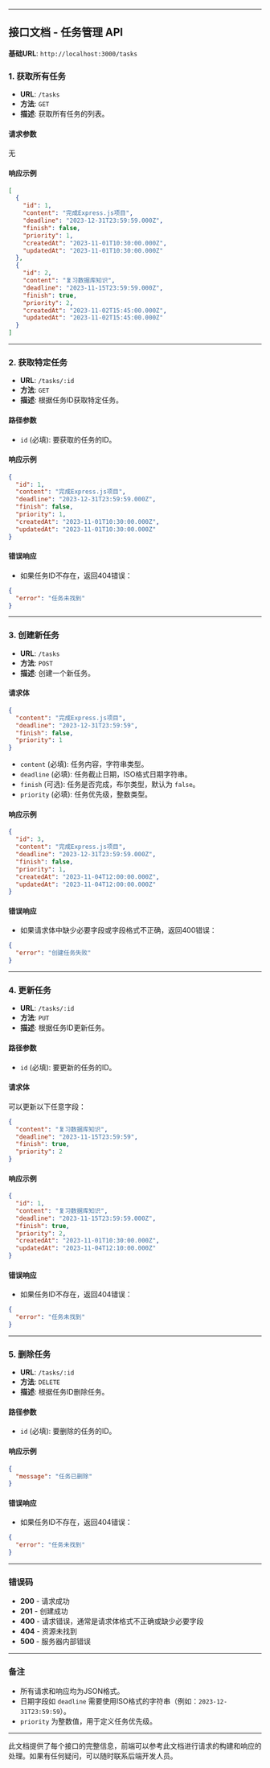 

---

## 接口文档 - 任务管理 API

**基础URL**: `http://localhost:3000/tasks`

### 1. 获取所有任务

- **URL**: `/tasks`
- **方法**: `GET`
- **描述**: 获取所有任务的列表。

#### 请求参数
无

#### 响应示例

```json
[
  {
    "id": 1,
    "content": "完成Express.js项目",
    "deadline": "2023-12-31T23:59:59.000Z",
    "finish": false,
    "priority": 1,
    "createdAt": "2023-11-01T10:30:00.000Z",
    "updatedAt": "2023-11-01T10:30:00.000Z"
  },
  {
    "id": 2,
    "content": "复习数据库知识",
    "deadline": "2023-11-15T23:59:59.000Z",
    "finish": true,
    "priority": 2,
    "createdAt": "2023-11-02T15:45:00.000Z",
    "updatedAt": "2023-11-02T15:45:00.000Z"
  }
]
```

---

### 2. 获取特定任务

- **URL**: `/tasks/:id`
- **方法**: `GET`
- **描述**: 根据任务ID获取特定任务。

#### 路径参数
- `id` (必填): 要获取的任务的ID。

#### 响应示例

```json
{
  "id": 1,
  "content": "完成Express.js项目",
  "deadline": "2023-12-31T23:59:59.000Z",
  "finish": false,
  "priority": 1,
  "createdAt": "2023-11-01T10:30:00.000Z",
  "updatedAt": "2023-11-01T10:30:00.000Z"
}
```

#### 错误响应

- 如果任务ID不存在，返回404错误：

```json
{
  "error": "任务未找到"
}
```

---

### 3. 创建新任务

- **URL**: `/tasks`
- **方法**: `POST`
- **描述**: 创建一个新任务。

#### 请求体

```json
{
  "content": "完成Express.js项目",
  "deadline": "2023-12-31T23:59:59",
  "finish": false,
  "priority": 1
}
```

- `content` (必填): 任务内容，字符串类型。
- `deadline` (必填): 任务截止日期，ISO格式日期字符串。
- `finish` (可选): 任务是否完成，布尔类型，默认为 `false`。
- `priority` (必填): 任务优先级，整数类型。

#### 响应示例

```json
{
  "id": 3,
  "content": "完成Express.js项目",
  "deadline": "2023-12-31T23:59:59.000Z",
  "finish": false,
  "priority": 1,
  "createdAt": "2023-11-04T12:00:00.000Z",
  "updatedAt": "2023-11-04T12:00:00.000Z"
}
```

#### 错误响应

- 如果请求体中缺少必要字段或字段格式不正确，返回400错误：

```json
{
  "error": "创建任务失败"
}
```

---

### 4. 更新任务

- **URL**: `/tasks/:id`
- **方法**: `PUT`
- **描述**: 根据任务ID更新任务。

#### 路径参数
- `id` (必填): 要更新的任务的ID。

#### 请求体

可以更新以下任意字段：

```json
{
  "content": "复习数据库知识",
  "deadline": "2023-11-15T23:59:59",
  "finish": true,
  "priority": 2
}
```

#### 响应示例

```json
{
  "id": 1,
  "content": "复习数据库知识",
  "deadline": "2023-11-15T23:59:59.000Z",
  "finish": true,
  "priority": 2,
  "createdAt": "2023-11-01T10:30:00.000Z",
  "updatedAt": "2023-11-04T12:10:00.000Z"
}
```

#### 错误响应

- 如果任务ID不存在，返回404错误：

```json
{
  "error": "任务未找到"
}
```

---

### 5. 删除任务

- **URL**: `/tasks/:id`
- **方法**: `DELETE`
- **描述**: 根据任务ID删除任务。

#### 路径参数
- `id` (必填): 要删除的任务的ID。

#### 响应示例

```json
{
  "message": "任务已删除"
}
```

#### 错误响应

- 如果任务ID不存在，返回404错误：

```json
{
  "error": "任务未找到"
}
```

---

### 错误码

- **200** - 请求成功
- **201** - 创建成功
- **400** - 请求错误，通常是请求体格式不正确或缺少必要字段
- **404** - 资源未找到
- **500** - 服务器内部错误

---

### 备注

- 所有请求和响应均为JSON格式。
- 日期字段如 `deadline` 需要使用ISO格式的字符串（例如：`2023-12-31T23:59:59`）。
- `priority` 为整数值，用于定义任务优先级。

---

此文档提供了每个接口的完整信息，前端可以参考此文档进行请求的构建和响应的处理。如果有任何疑问，可以随时联系后端开发人员。